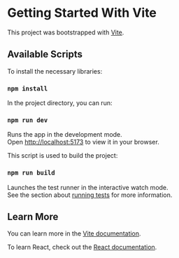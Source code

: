 # Getting Started With Vite

This project was bootstrapped with [Vite](https://vite.dev/guide/).

## Available Scripts

To install the necessary libraries:

### `npm install`

In the project directory, you can run:

### `npm run dev`

Runs the app in the development mode.\
Open [http://localhost:5173](http://localhost:5173) to view it in your browser.

This script is used to build the project:

### `npm run build`

Launches the test runner in the interactive watch mode.\
See the section about [running tests](https://facebook.github.io/create-react-app/docs/running-tests) for more information.


## Learn More

You can learn more in the [Vite documentation](https://vite.dev/guide/).

To learn React, check out the [React documentation](https://reactjs.org/).
